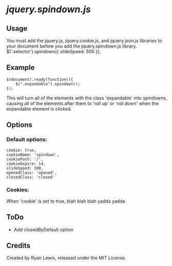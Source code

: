 *jquery.spindown.js*
==================
## Usage
You must add the jquery.js, jquery.cookie.js, and jquery.json.js libraries to your document before you add the jquery.spindown.js library.
    $('.selector').spindown({ slideSpeed: 500 });

## Example
    $(document).ready(function(){
        $(".expandable").spindown();
    });

This will turn all of the elements with the class 'expandable' into spindowns, causing all of the elements after them to 'roll up' or 'roll down' when the expandable element is clicked.
## Options
###  Default options:
    cookie: true,
    cookieName: 'spindown',
    cookiePath: '/',
    cookieExpire: 14,
    slideSpeed: 100,
    openedClass: 'opened',
    closedClass: 'closed'
### Cookies:
When 'cookie' is set to true, blah blah blah yadda yadda
## ToDo
- Add closedByDefault option
## Credits
Created by Ryan Lewis, released under the MIT License.
